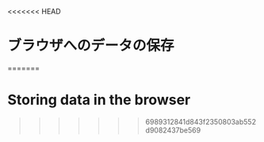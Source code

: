 
<<<<<<< HEAD
# ブラウザへのデータの保存
=======
# Storing data in the browser
>>>>>>> 6989312841d843f2350803ab552d9082437be569
